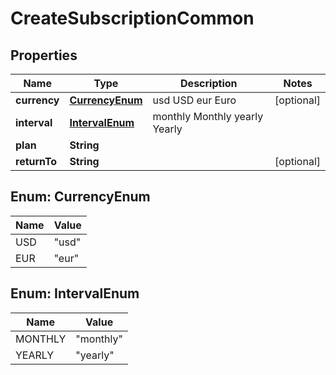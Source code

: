 

# CreateSubscriptionCommon


## Properties

| Name | Type | Description | Notes |
|------------ | ------------- | ------------- | -------------|
|**currency** | [**CurrencyEnum**](#CurrencyEnum) |  usd USD eur Euro |  [optional] |
|**interval** | [**IntervalEnum**](#IntervalEnum) |  monthly Monthly yearly Yearly |  |
|**plan** | **String** |  |  |
|**returnTo** | **String** |  |  [optional] |



## Enum: CurrencyEnum

| Name | Value |
|---- | -----|
| USD | &quot;usd&quot; |
| EUR | &quot;eur&quot; |



## Enum: IntervalEnum

| Name | Value |
|---- | -----|
| MONTHLY | &quot;monthly&quot; |
| YEARLY | &quot;yearly&quot; |



